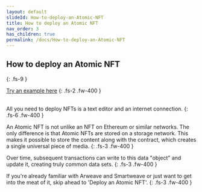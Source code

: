 ```yaml
---
layout: default
slideId: How-to-deploy-an-Atomic-NFT
title: How to deploy an Atomic NFT
nav_order: 3
has_children: true
permalink: /docs/How-to-deploy-an-Atomic-NFT
---
```


## How to deploy an Atomic NFT
{: .fs-9 }

[Try an example here](https://github.com/atomic-nfts/standard)
{: .fs-2 .fw-400 }

<br>
All you need to deploy NFTs is a text editor and an internet connection. 
{: .fs-6 .fw-400 }

An Atomic NFT is not unlike an NFT on Ethereum or similar networks. The only difference is that Atomic NFTs are stored on a storage network. This makes it possible to store the content along with the contract, which creates a single universal piece of media. 
{: .fs-3 .fw-400 }

Over time, subsequent transactions can write to this data "object" and update it, creating truly common data sets. 
{: .fs-3 .fw-400 }

If you're already familiar with Arweave and Smartweave or just want to get into the meat of it, skip ahead to 'Deploy an Atomic NFT'.
{: .fs-3 .fw-400 }
